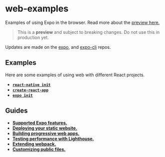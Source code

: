# web-examples

Examples of using Expo in the browser. Read more about the [preview here.][preview]

> This is a **preview** and subject to breaking changes. Do not use this in production yet.

Updates are made on the [expo](https://github.com/expo/expo-cli/), and [expo-cli](https://github.com/expo/expo/) repos.

## Examples

Here are some examples of using web with different React projects.

- [**`react-native init`**](react-native-init/README.md)
- [**`create-react-app`**](create-react-app-example/README.md)
- [**`expo init`**](expo-managed-workflow/README.md)

## Guides

- [**Supported Expo features.**](docs/FEATURES.md)
- [**Deploying your static website.**](docs/DEPLOYMENT.md)
- [**Building progressive web apps.**](docs/PWA.md)
- [**Testing performance with Lighthouse.**](docs/PERFORMANCE.md)
- [**Extending webpack.**](docs/WEBPACK.md)
- [**Customizing public files.**](docs/CUSTOMIZING-STATICS.md)

[preview]: https://blog.expo.io/expo-cli-and-sdk-web-support-beta-d0c588221375
